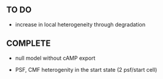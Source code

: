 ## TO DO

- increase in local heterogeneity through degradation

## COMPLETE

- null model without cAMP export

- PSF, CMF heterogenity in the start state (2 psf/start cell)
